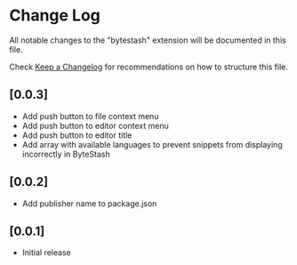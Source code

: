 # Change Log

All notable changes to the "bytestash" extension will be documented in this file.

Check [Keep a Changelog](http://keepachangelog.com/) for recommendations on how to structure this file.

## [0.0.3]

- Add push button to file context menu
- Add push button to editor context menu
- Add push button to editor title
- Add array with available languages to prevent snippets from displaying incorrectly in ByteStash

## [0.0.2]

- Add publisher name to package.json

## [0.0.1]

- Initial release